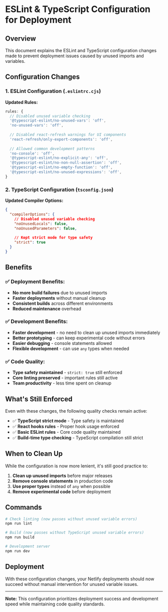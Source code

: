 # ESLint & TypeScript Configuration for Deployment

## Overview

This document explains the ESLint and TypeScript configuration changes made to prevent deployment issues caused by unused imports and variables.

## Configuration Changes

### 1. ESLint Configuration (`.eslintrc.cjs`)

**Updated Rules:**
```javascript
rules: {
  // Disabled unused variable checking
  '@typescript-eslint/no-unused-vars': 'off',
  'no-unused-vars': 'off',
  
  // Disabled react-refresh warnings for UI components
  'react-refresh/only-export-components': 'off',
  
  // Allowed common development patterns
  'no-console': 'off',
  '@typescript-eslint/no-explicit-any': 'off',
  '@typescript-eslint/no-non-null-assertion': 'off',
  '@typescript-eslint/no-empty-function': 'off',
  '@typescript-eslint/no-unused-expressions': 'off',
}
```

### 2. TypeScript Configuration (`tsconfig.json`)

**Updated Compiler Options:**
```json
{
  "compilerOptions": {
    // Disabled unused variable checking
    "noUnusedLocals": false,
    "noUnusedParameters": false,
    
    // Kept strict mode for type safety
    "strict": true
  }
}
```

## Benefits

### ✅ **Deployment Benefits:**
- **No more build failures** due to unused imports
- **Faster deployments** without manual cleanup
- **Consistent builds** across different environments
- **Reduced maintenance** overhead

### ✅ **Development Benefits:**
- **Faster development** - no need to clean up unused imports immediately
- **Better prototyping** - can keep experimental code without errors
- **Easier debugging** - console statements allowed
- **Flexible development** - can use `any` types when needed

### ✅ **Code Quality:**
- **Type safety maintained** - `strict: true` still enforced
- **Core linting preserved** - important rules still active
- **Team productivity** - less time spent on cleanup

## What's Still Enforced

Even with these changes, the following quality checks remain active:

- ✅ **TypeScript strict mode** - Type safety is maintained
- ✅ **React hooks rules** - Proper hook usage enforced
- ✅ **Basic ESLint rules** - Core code quality maintained
- ✅ **Build-time type checking** - TypeScript compilation still strict

## When to Clean Up

While the configuration is now more lenient, it's still good practice to:

1. **Clean up unused imports** before major releases
2. **Remove console statements** in production code
3. **Use proper types** instead of `any` when possible
4. **Remove experimental code** before deployment

## Commands

```bash
# Check linting (now passes without unused variable errors)
npm run lint

# Build (now passes without TypeScript unused variable errors)
npm run build

# Development server
npm run dev
```

## Deployment

With these configuration changes, your Netlify deployments should now succeed without manual intervention for unused variable issues.

---

**Note:** This configuration prioritizes deployment success and development speed while maintaining code quality standards.
